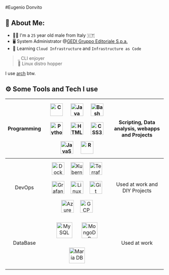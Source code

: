 #Eugenio Donvito

## 🦆 About Me:

- 👦🏼 I'm a `25` year old male from Italy 🇮🇹
- 🖥️ System Administrator @[GEDI Gruppo Editoriale S.p.a.](https://www.gedi.it/it)
- 📖 Learning `Cloud Infrastructure` and `Infrastructure as Code`

> \_ CLI enjoyer <br>
> 🐧 Linux distro hopper

I use [arch](https://archlinux.org/) btw.

## ⚙️ Some Tools and Tech I use

<!--
List hell. Be my guest, I will explain absolutely nothing
-->

| Programming |    <img style="margin: 10px" src="https://profilinator.rishav.dev/skills-assets/c-original.svg" alt="C" height="40" /> <img style="margin: 10px" src="https://profilinator.rishav.dev/skills-assets/java-original-wordmark.svg" alt="Java" height="40" /> <img style="margin: 10px" src="https://profilinator.rishav.dev/skills-assets/gnu_bash-icon.svg" alt="Bash" height="40" /> <img style="margin: 10px" src="https://profilinator.rishav.dev/skills-assets/python-original.svg" alt="Python" height="40" /> <img style="margin: 10px" src="https://profilinator.rishav.dev/skills-assets/html5-original-wordmark.svg" alt="HTML5" height="40" /> <img style="margin: 10px" src="https://profilinator.rishav.dev/skills-assets/css3-original-wordmark.svg" alt="CSS3" height="40" /> <img style="margin: 10px" src="https://profilinator.rishav.dev/skills-assets/javascript-original.svg" alt="JavaScript" height="40" /> <img style="margin: 10px" src="https://profilinator.rishav.dev/skills-assets/r.svg" alt="R" height="40" />    | Scripting, Data analysis, webapps and Projects |
| :---------: | :-------------------------------------------------------------------------------------------------------------------------------------------------------------------------------------------------------------------------------------------------------------------------------------------------------------------------------------------------------------------------------------------------------------------------------------------------------------------------------------------------------------------------------------------------------------------------------------------------------------------------------------------------------------------------------------------------------------------------------------------------------------------------------------------------------------------------------------------------------------------------------------------------------------------------------------------------------------------------------------------------------------------------------------------: | :--------------------------------------------: |
|   DevOps    | <img style="margin: 10px" src="https://profilinator.rishav.dev/skills-assets/docker-original-wordmark.svg" alt="Docker" height="40" /><img style="margin: 10px" src="https://profilinator.rishav.dev/skills-assets/kubernetes-icon.svg" alt="Kubernetes" height="40" /><img style="margin: 10px" src="https://profilinator.rishav.dev/skills-assets/terraformio-icon.svg" alt="Terraform" height="40" /><img style="margin: 10px" src="https://profilinator.rishav.dev/skills-assets/grafana.png" alt="Grafana" height="40" /><img style="margin: 10px" src="https://profilinator.rishav.dev/skills-assets/linux-original.svg" alt="Linux" height="40" /><img style="margin: 10px" src="https://profilinator.rishav.dev/skills-assets/git-scm-icon.svg" alt="Git" height="40" /><img style="margin: 10px" src="https://profilinator.rishav.dev/skills-assets/microsoft_azure-icon.svg" alt="Azure" height="40" /><img style="margin: 10px" src="https://profilinator.rishav.dev/skills-assets/google_cloud-icon.svg" alt="GCP" height="40" /> |         Used at work and DIY Projects          |
|  DataBase   |                                                                                                                                                                                                                                                                                                                      <img style="margin: 15px" src="https://profilinator.rishav.dev/skills-assets/mysql-original-wordmark.svg" alt="MySQL" height="50" /><img style="margin: 15px" src="https://profilinator.rishav.dev/skills-assets/mongodb-original-wordmark.svg" alt="MongoDB" height="50" /><img style="margin: 15px" src="https://profilinator.rishav.dev/skills-assets/mariadb.png" alt="Maria DB" height="50" />                                                                                                                                                                                                                                                                                                                      |                  Used at work                  |

<br><br>

